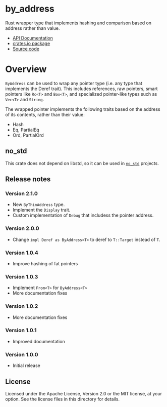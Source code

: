 # by_address

Rust wrapper type that implements hashing and comparison based on address
rather than value.

* [API Documentation](https://docs.rs/by_address)
* [crates.io package](https://crates.io/crates/by_address)
* [Source code](https://github.com/mbrubeck/by_address)

# Overview

`ByAddress` can be used to wrap any pointer type (i.e. any type that implements the Deref
trait).  This includes references, raw pointers, smart pointers like `Rc<T>`
and `Box<T>`, and specialized pointer-like types such as `Vec<T>` and `String`.

The wrapped pointer implements the following traits based on the address of
its contents, rather than their value:

* Hash
* Eq, PartialEq
* Ord, PartialOrd

## no_std

This crate does not depend on libstd, so it can be used in [`no_std`]
projects.

[`no_std`]: https://doc.rust-lang.org/book/first-edition/using-rust-without-the-standard-library.html

## Release notes

### Version 2.1.0

* New `ByThinAddress` type.
* Implement the `Display` trait.
* Custom implementation of `Debug` that includess the pointer address.

### Version 2.0.0

* Change `impl Deref as ByAddress<T>` to deref to `T::Target` instead of `T`.

### Version 1.0.4

* Improve hashing of fat pointers

### Version 1.0.3

* Implement `From<T>` for `ByAddress<T>`
* More documentation fixes

### Version 1.0.2

* More documentation fixes

### Version 1.0.1

* Improved documentation

### Version 1.0.0

* Initial release

## License

Licensed under the Apache License, Version 2.0 or the MIT license, at your
option.  See the license files in this directory for details.

